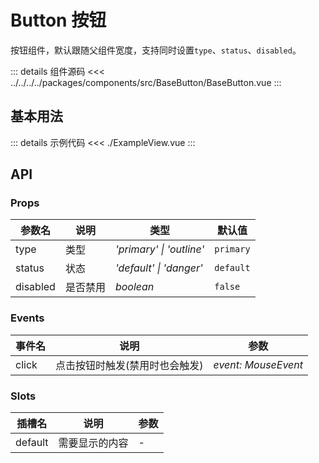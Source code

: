 # Button 按钮

按钮组件，默认跟随父组件宽度，支持同时设置`type`、`status`、`disabled`。

::: details 组件源码
<<< ../../../../packages/components/src/BaseButton/BaseButton.vue
:::

## 基本用法

<script lang="ts" setup>
import ExampleView from './ExampleView.vue'
</script>

<ExampleView />

::: details 示例代码
<<< ./ExampleView.vue
:::

## API

### Props

| 参数名 | 说明 | 类型 | 默认值 |
| --- | --- | --- | --- |
| type | 类型 | _'primary' \| 'outline'_ | `primary` |
| status | 状态 | _'default' \| 'danger'_ | `default` |
| disabled | 是否禁用 | _boolean_ | `false` |

### Events

| 事件名 | 说明 | 参数 |
| --- | --- | --- |
| click | 点击按钮时触发(禁用时也会触发) | _event: MouseEvent_ |

### Slots

| 插槽名 | 说明 | 参数 |
| --- | --- | --- | 
| default | 需要显示的内容 | - | 
